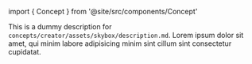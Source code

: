 import { Concept } from '@site/src/components/Concept'

<Concept
  title    = "assets/skybox/description"
  kind     = "Core"
  category = "Creator"
  block    = {true}>
This is a dummy description for `concepts/creator/assets/skybox/description.md`.
Lorem ipsum dolor sit amet, qui minim labore adipisicing minim sint cillum sint consectetur cupidatat.
</Concept>

